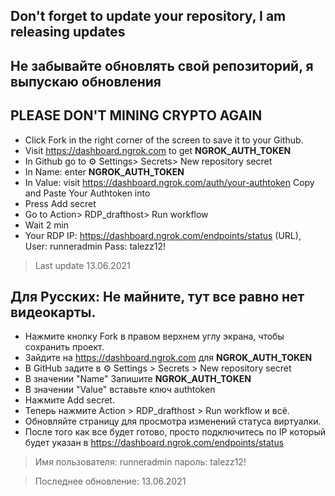 ## Don't forget to update your repository, I am releasing updates

## Не забывайте обновлять свой репозиторий, я выпускаю обновления

## PLEASE DON'T MINING CRYPTO AGAIN
* Click Fork in the right corner of the screen to save it to your Github.
* Visit https://dashboard.ngrok.com to get **NGROK_AUTH_TOKEN**
* In Github go to ⚙ Settings> Secrets> New repository secret
* In Name: enter **NGROK_AUTH_TOKEN**
* In Value: visit https://dashboard.ngrok.com/auth/your-authtoken Copy and Paste Your Authtoken into
* Press Add secret
* Go to Action> RDP_drafthost> Run workflow
* Wait 2 min
* Your RDP IP: https://dashboard.ngrok.com/endpoints/status (URL), User: runneradmin Pass: talezz12!
> Last update 13.06.2021

## Для Русских: Не майните, тут все равно нет видеокарты.
* Нажмите кнопку Fork в правом верхнем углу экрана, чтобы сохранить проект.
* Зайдите на https://dashboard.ngrok.com для **NGROK_AUTH_TOKEN**
* В GitHub задите в ⚙ Settings > Secrets > New repository secret
* В значении "Name" Запишите **NGROK_AUTH_TOKEN**
* В значении "Value" вставьте ключ authtoken
* Нажмите Add secret.
* Теперь нажмите Action > RDP_drafthost > Run workflow и всё.
* Обновляйте страницу для просмотра изменений статуса виртуалки.
* После того как все будет готово,
просто подключитесь по IP который будет указан в 
https://dashboard.ngrok.com/endpoints/status
>Имя пользователя: runneradmin пароль: talezz12!

> Последнее обновление: 13.06.2021
